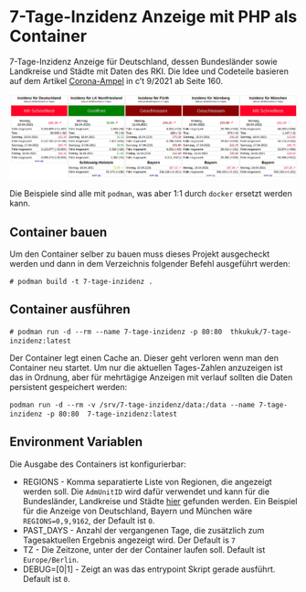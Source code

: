 # 7-Tage-Inzidenz Anzeige mit PHP als Container

7-Tage-Inzidenz Anzeige für Deutschland, dessen Bundesländer sowie Landkreise
und Städte mit Daten des RKI. Die Idee und Codeteile basieren auf dem Artikel
[Corona-Ampel](https://ct.de/yw1c) in c’t 9/2021 ab Seite 160.


![Screenshot](Screenshot.png)


Die Beispiele sind alle mit `podman`, was aber 1:1 durch `docker` ersetzt werden kann.

## Container bauen

Um den Container selber zu bauen muss dieses Projekt ausgecheckt werden und
dann in dem Verzeichnis folgender Befehl ausgeführt werden:

```
# podman build -t 7-tage-inzidenz .
```

## Container ausführen

```
# podman run -d --rm --name 7-tage-inzidenz -p 80:80  thkukuk/7-tage-inzidenz:latest
```

Der Container legt einen Cache an. Dieser geht verloren wenn man den Container neu startet. Um nur die aktuellen Tages-Zahlen anzuzeigen ist das in Ordnung, aber für mehrtägige Anzeigen mit verlauf sollten die Daten persistent gespeichert werden:

```
podman run -d --rm -v /srv/7-tage-inzidenz/data:/data --name 7-tage-inzidenz -p 80:80  7-tage-inzidenz:latest
```

## Environment Variablen

Die Ausgabe des Containers ist konfigurierbar:

* REGIONS - Komma separatierte Liste von Regionen, die angezeigt werden soll. Die `AdmUnitID` wird dafür verwendet und kann für die Bundesländer, Landkreise und Städte [hier](https://www.arcgis.com/apps/mapviewer/index.html?layers=c093fe0ef8fd4707beeb3dc0c02c3381) gefunden werden. Ein Beispiel für die Anzeige von Deutschland, Bayern und München wäre `REGIONS=0,9,9162`, der Default ist `0`.
* PAST_DAYS - Anzahl der vergangenen Tage, die zusätzlich zum Tagesaktuellen Ergebnis angezeigt wird. Der Default is `7`
* TZ - Die Zeitzone, unter der der Container laufen soll. Default ist `Europe/Berlin`.
* DEBUG=[0|1] - Zeigt an was das entrypoint Skript gerade ausführt. Default ist `0`.
